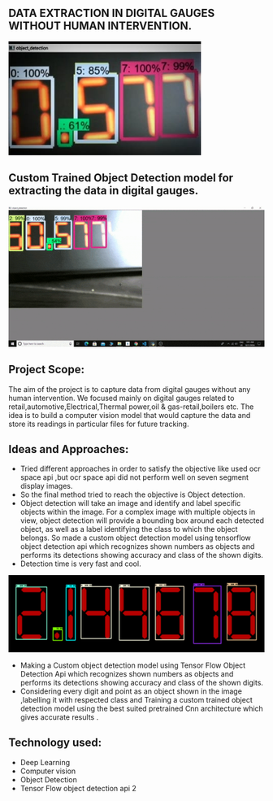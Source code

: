 ## DATA EXTRACTION IN DIGITAL GAUGES WITHOUT HUMAN INTERVENTION.
![ ](readme_images/sample_image_2.jpeg)

## Custom Trained Object Detection model for extracting the data in digital gauges.

![ ](readme_images/sample_gif.gif)

## Project Scope:
The aim of the project is  to capture data from digital gauges without any  human intervention. We focused mainly on digital gauges related to retail,automotive,Electrical,Thermal power,oil & gas-retail,boilers etc. The idea is to build a computer vision model that would capture the data and store its readings in particular files for future tracking.


## Ideas and Approaches:
* Tried different approaches in order to satisfy the objective like used ocr space api ,but ocr space api did not perform well on seven segment display images.
* So the final method tried to reach the objective is Object detection.
* Object detection will take an image and identify and label specific objects within the image. For a complex image with multiple objects in view, object detection will provide a bounding box around each detected object, as well as a label identifying the class to which the object belongs. So made a custom object detection model using tensorflow object detection api which recognizes shown numbers as objects and performs its detections showing accuracy and class of the shown digits.
* Detection time is very fast and cool.

![ ](readme_images/detected_image_b.png)
* Making a Custom object detection model using Tensor Flow Object Detection Api which recognizes shown numbers as objects and performs its detections showing accuracy and class of the shown digits.
* Considering every digit and point as an object shown in the image ,labelling it with respected class and Training a custom trained object detection model using the best suited pretrained Cnn architecture which gives accurate results .

## Technology used:
* Deep Learning
* Computer vision
* Object Detection
* Tensor Flow object detection api 2



